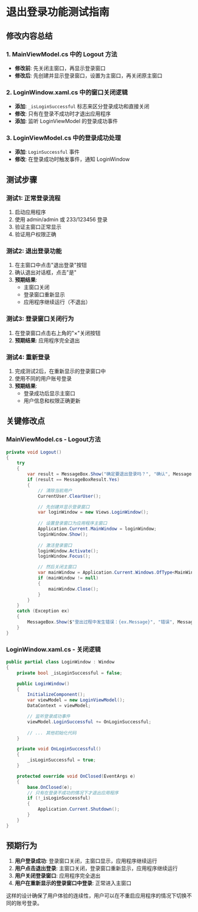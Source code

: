 # 退出登录功能测试指南

## 修改内容总结

### 1. MainViewModel.cs 中的 Logout 方法
- **修改前**: 先关闭主窗口，再显示登录窗口
- **修改后**: 先创建并显示登录窗口，设置为主窗口，再关闭原主窗口

### 2. LoginWindow.xaml.cs 中的窗口关闭逻辑
- **添加**: `_isLoginSuccessful` 标志来区分登录成功和直接关闭
- **修改**: 只有在登录不成功时才退出应用程序
- **添加**: 监听 LoginViewModel 的登录成功事件

### 3. LoginViewModel.cs 中的登录成功处理
- **添加**: `LoginSuccessful` 事件
- **修改**: 在登录成功时触发事件，通知 LoginWindow

## 测试步骤

### 测试1: 正常登录流程
1. 启动应用程序
2. 使用 admin/admin 或 233/123456 登录
3. 验证主窗口正常显示
4. 验证用户权限正确

### 测试2: 退出登录功能
1. 在主窗口中点击"退出登录"按钮
2. 确认退出对话框，点击"是"
3. **预期结果**: 
   - 主窗口关闭
   - 登录窗口重新显示
   - 应用程序继续运行（不退出）

### 测试3: 登录窗口关闭行为
1. 在登录窗口点击右上角的"×"关闭按钮
2. **预期结果**: 应用程序完全退出

### 测试4: 重新登录
1. 完成测试2后，在重新显示的登录窗口中
2. 使用不同的用户账号登录
3. **预期结果**: 
   - 登录成功后显示主窗口
   - 用户信息和权限正确更新

## 关键修改点

### MainViewModel.cs - Logout方法
```csharp
private void Logout()
{
    try
    {
        var result = MessageBox.Show("确定要退出登录吗？", "确认", MessageBoxButton.YesNo, MessageBoxImage.Question);
        if (result == MessageBoxResult.Yes)
        {
            // 清除当前用户
            CurrentUser.ClearUser();

            // 先创建并显示登录窗口
            var loginWindow = new Views.LoginWindow();
            
            // 设置登录窗口为应用程序主窗口
            Application.Current.MainWindow = loginWindow;
            loginWindow.Show();
            
            // 激活登录窗口
            loginWindow.Activate();
            loginWindow.Focus();

            // 然后关闭主窗口
            var mainWindow = Application.Current.Windows.OfType<MainWindow>().FirstOrDefault();
            if (mainWindow != null)
            {
                mainWindow.Close();
            }
        }
    }
    catch (Exception ex)
    {
        MessageBox.Show($"登出过程中发生错误：{ex.Message}", "错误", MessageBoxButton.OK, MessageBoxImage.Error);
    }
}
```

### LoginWindow.xaml.cs - 关闭逻辑
```csharp
public partial class LoginWindow : Window
{
    private bool _isLoginSuccessful = false;

    public LoginWindow()
    {
        InitializeComponent();
        var viewModel = new LoginViewModel();
        DataContext = viewModel;

        // 监听登录成功事件
        viewModel.LoginSuccessful += OnLoginSuccessful;
        
        // ... 其他初始化代码
    }

    private void OnLoginSuccessful()
    {
        _isLoginSuccessful = true;
    }

    protected override void OnClosed(EventArgs e)
    {
        base.OnClosed(e);
        // 只有在登录不成功的情况下才退出应用程序
        if (!_isLoginSuccessful)
        {
            Application.Current.Shutdown();
        }
    }
}
```

## 预期行为

1. **用户登录成功**: 登录窗口关闭，主窗口显示，应用程序继续运行
2. **用户点击退出登录**: 主窗口关闭，登录窗口重新显示，应用程序继续运行
3. **用户关闭登录窗口**: 应用程序完全退出
4. **用户在重新显示的登录窗口中登录**: 正常进入主窗口

这样的设计确保了用户体验的连续性，用户可以在不重启应用程序的情况下切换不同的账号登录。
